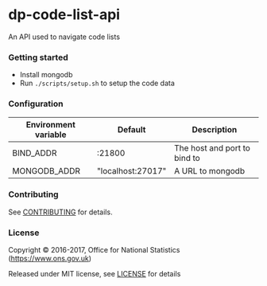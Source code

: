 dp-code-list-api
================

An API used to navigate code lists

### Getting started

* Install mongodb
* Run `./scripts/setup.sh` to setup the code data
      
### Configuration
    
| Environment variable | Default                                   | Description
| -------------------- | ----------------------------------------- | -----------
| BIND_ADDR            | :21800                                    | The host and port to bind to
| MONGODB_ADDR         | "localhost:27017"                         | A URL to mongodb
    
### Contributing
    
See [CONTRIBUTING](CONTRIBUTING.md) for details.
    
### License
    
Copyright © 2016-2017, Office for National Statistics (https://www.ons.gov.uk)
    
Released under MIT license, see [LICENSE](LICENSE.md) for details
